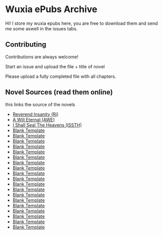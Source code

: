 
# Wuxia ePubs Archive

Hi! I store my wuxia epubs here, you are free to download them and send me some aswell in the issues tabs.


## Contributing

Contributions are always welcome!

Start an issue and upload the file + title of novel


Please upload a fully completed file with all chapters.


## Novel Sources (read them online)

this links the source of the novels

 - [Reverend Insanity (Ri)](https://www.lightnovelworld.co/novel/reverend-insanity-05122222)
 - [A Will Eternal (AWE)](https://www.lightnovelworld.co/novel/a-will-eternal-novel-16091319/)
 - [I Shall Seal The Heavens (ISSTH)](https://www.lightnovelworld.co/novel/i-shall-seal-the-heavens-30071448)
 - [Blank Template](https://www.lightnovelworld.co/novel/)
 - [Blank Template](https://www.lightnovelworld.co/novel/)
 - [Blank Template](https://www.lightnovelworld.co/novel/)
 - [Blank Template](https://www.lightnovelworld.co/novel/)
 - [Blank Template](https://www.lightnovelworld.co/novel/)
 - [Blank Template](https://www.lightnovelworld.co/novel/)
 - [Blank Template](https://www.lightnovelworld.co/novel/)
 - [Blank Template](https://www.lightnovelworld.co/novel/)
 - [Blank Template](https://www.lightnovelworld.co/novel/)
 - [Blank Template](https://www.lightnovelworld.co/novel/)
 - [Blank Template](https://www.lightnovelworld.co/novel/)
 - [Blank Template](https://www.lightnovelworld.co/novel/)
 - [Blank Template](https://www.lightnovelworld.co/novel/)
 - [Blank Template](https://www.lightnovelworld.co/novel/)
 - [Blank Template](https://www.lightnovelworld.co/novel/)
 - [Blank Template](https://www.lightnovelworld.co/novel/)
 - [Blank Template](https://www.lightnovelworld.co/novel/)
 - [Blank Template](https://www.lightnovelworld.co/novel/)
 - [Blank Template](https://www.lightnovelworld.co/novel/)
 

